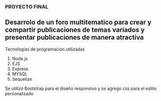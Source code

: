 ### PROYECTO FINAL ###

## Desarrolo de un foro multitematico para crear y compartir publicaciones de temas variados y presentar publicaciones de manera atractiva ##

Tecnologias de programacion utilizadas

1. Node.js
1. EJS
1. Express
1. MYSQL
1. Sequelize

Se utilizó Bootstrap para el diseño responsivo y se agrego css para el estilo personalizado
